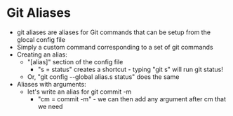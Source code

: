 # Git Aliases
- git aliases are aliases for Git commands that can be setup from the glocal config file
- Simply a custom command corresponding to a set of git commands
- Creating an alias:
    * "[alias]" section of the config file
        - "s = status" creates a shortcut - typing "git s" will run git status!
    * Or, "git config --global alias.s status" does the same
- Aliases with arguments:
    - let's write an alias for git commit -m
        - "cm = commit -m" - we can then add any argument after cm that we need